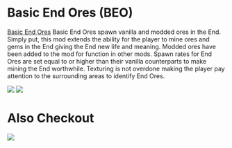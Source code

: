 

# Basic End Ores (BEO)
[Basic End Ores](https://www.curseforge.com/minecraft/mc-mods/basic-end-ores) Basic End Ores spawn vanilla and modded ores in the End.  Simply put, this mod extends the ability for the player to mine ores and gems in the End giving the End new life and meaning.  Modded ores have been added to the mod for function in other mods.  Spawn rates for End Ores are set equal to or higher than their vanilla counterparts to make mining the End worthwhile.  Texturing is not overdone making the player pay attention to the surrounding areas to identify End Ores.   

[![](http://cf.way2muchnoise.eu/full_536269_downloads.svg)](https://www.curseforge.com/minecraft/mc-mods/basic-end-ores) 
[![](https://cf.way2muchnoise.eu/versions/536269.svg)](https://www.curseforge.com/minecraft/mc-mods/basic-end-ores)

# Also Checkout
[![](https://cf.way2muchnoise.eu/title/289647.svg)](https://www.curseforge.com/minecraft/mc-mods/basic-nether-ores)